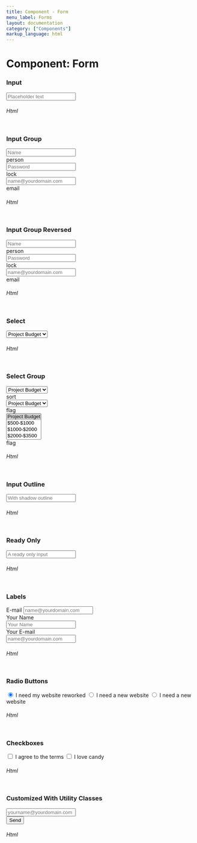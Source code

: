 ```yaml
---
title: Component - Form
menu_label: Forms
layout: documentation
category: ["Components"]
markup_language: html
---
```


<div class="section-block">
  <div class="row pt-40 pt-md-40">
    <!-- Content Inner -->
    <div class="col w-9/12 w-md-full order-2 content-inner">
      <h1 class="font-light">Component: Form</h1>
      <!-- Demo Block -->
      <div class="demo-block mt-80">
        <h3 class="font-light">Input</h3>
        <input type="test" placeholder="Placeholder text" class="form-element rounded">
      </div>
      <!-- Demo Block End -->
      <!-- code -->
      <h6 class="uppercase">Html</h6>
      <div class="rounded p-20 overflow-y-scroll mb-0 bg-gradient-grey-ultralight border-l border-4 border-solid border-indigo">
        <pre class="m-0 language-html"><code class="inline-block scrolling-touch"><!--<input type="test" placeholder="Placeholder text" class="form-element rounded">
--></code></pre>
      </div>
      <!-- code -->
      <!-- Demo Block -->
      <div class="demo-block mt-80">
        <h3 class="font-light">Input Group</h3>
        <div class="row">
          <div class="col w-4/12">
            <div class="input-group">
              <input type="text" name="user_name" placeholder="Name" class="form-element size-md rounded-l">
              <div class="form-element input-icon size-md rounded-r"><span class="icon-material">person</span></div>
            </div>
          </div>
          <div class="col w-4/12">
            <div class="input-group">
              <input type="text" name="user_password" placeholder="Password" class="form-element size-md rounded-l">
              <div class="form-element input-icon size-md rounded-r"><span class="icon-material">lock</span></div>
            </div>
          </div>
          <div class="col w-4/12">
            <div class="input-group">
              <input type="email" name="user_email" placeholder="name@yourdomain.com" class="form-element size-md rounded-l">
              <div class="form-element input-icon size-md rounded-r"><span class="icon-material">email</span></div>
            </div>
          </div>
        </div>
      </div>
      <!-- Demo Block End -->
      <!-- code -->
      <h6 class="uppercase">Html</h6>
      <div class="rounded p-20 overflow-y-scroll mb-0 bg-gradient-grey-ultralight border-l border-4 border-solid border-indigo">
        <pre class="m-0 language-html"><code class="inline-block scrolling-touch"><!--<div class="input-group">
	<input type="text" name="user_name" placeholder="Name" class="form-element size-md rounded-l">
	<div class="form-element input-icon size-md rounded-r"><span class="icon-material">person</span></div>
</div>
--></code></pre>
      </div>
      <!-- code -->
      <!-- Demo Block -->
      <div class="demo-block mt-80">
        <h3 class="font-light">Input Group Reversed</h3>
        <div class="row">
          <div class="col w-4/12">
            <div class="input-group reverse">
              <input type="text" name="user_name" placeholder="Name" class="form-element size-md rounded-r">
              <div class="form-element input-icon size-md rounded-l"><span class="icon-material">person</span></div>
            </div>
          </div>
          <div class="col w-4/12">
            <div class="input-group reverse">
              <input type="text" name="user_password" placeholder="Password" class="form-element size-md rounded-r">
              <div class="form-element input-icon size-md rounded-l"><span class="icon-material">lock</span></div>
            </div>
          </div>
          <div class="col w-4/12">
            <div class="input-group reverse">
              <input type="email" name="user_email" placeholder="name@yourdomain.com" class="form-element size-md rounded-r">
              <div class="form-element input-icon size-md rounded-l"><span class="icon-material">email</span></div>
            </div>
          </div>
        </div>
      </div>
      <!-- Demo Block End -->
      <!-- code -->
      <h6 class="uppercase">Html</h6>
      <div class="rounded p-20 overflow-y-scroll mb-0 bg-gradient-grey-ultralight border-l border-4 border-solid border-indigo">
        <pre class="m-0 language-html"><code class="inline-block scrolling-touch"><!--<div class="input-group reverse">
	<input type="text" name="user_name" placeholder="Name" class="form-element size-md rounded-r">
	<div class="form-element input-icon size-md rounded-l"><span class="icon-material">person</span></div>
</div>
--></code></pre>
      </div>
      <!-- code -->
      <!-- Demo Block -->
      <div class="demo-block mt-80">
        <h3 class="font-light">Select</h3>
        <div class="form-select size-md">
          <select name="budget" class="form-element rounded" data-label="Project Budget">
            <option selected="selected" value="Project Budget">Project Budget</option>
            <option value="">$500-$1000</option>
            <option value="">$1000-$2000</option>
            <option value="">$2000-$3500</option>
            <option value="">$5000+</option>
          </select>
        </div>
      </div>
      <!-- Demo Block End -->
      <!-- code -->
      <h6 class="uppercase">Html</h6>
      <div class="rounded p-20 overflow-y-scroll mb-0 bg-gradient-grey-ultralight border-l border-4 border-solid border-indigo">
        <pre class="m-0 language-html"><code class="inline-block scrolling-touch"><!--<div class="form-select size-md">
	<select name="budget" class="form-element rounded" data-label="Project Budget">
		<option selected="selected" value="Project Budget">Project Budget</option>
		<option value="">$500-$1000</option>
		<option value="">$1000-$2000</option>
		<option value="">$2000-$3500</option>
		<option value="">$5000+</option>
	</select>
</div>
--></code></pre>
      </div>
      <!-- code -->
      <!-- Demo Block -->
      <div class="demo-block mt-80">
        <h3 class="font-light">Select Group</h3>
        <div class="row">
          <div class="col w-4/12">
            <div class="input-group reverse">
              <div class="form-select size-md">
                <select name="budget" class="form-element rounded-r" data-label="Project Budget">
                  <option selected="selected" value="Project Budget">Project Budget</option>
                  <option value="">$500-$1000</option>
                  <option value="">$1000-$2000</option>
                  <option value="">$2000-$3500</option>
                  <option value="">$5000+</option>
                </select>
              </div>
              <div class="form-element input-icon size-md rounded-l"><span class="icon-material">sort</span></div>
            </div>
          </div>
          <div class="col w-4/12">
            <div class="input-group">
              <div class="form-select size-md">
                <select name="budget" class="form-element rounded-l" data-label="Project Budget">
                  <option selected="selected" value="Project Budget">Project Budget</option>
                  <option value="">$500-$1000</option>
                  <option value="">$1000-$2000</option>
                  <option value="">$2000-$3500</option>
                  <option value="">$5000+</option>
                </select>
              </div>
              <div class="form-element input-icon size-md rounded-r"><span class="icon-material">flag</span></div>
            </div>
          </div>
          <div class="col w-4/12">
            <div class="input-group">
              <div class="form-select size-md">
                <select name="budget" class="form-element rounded-l" data-label="Project Budget" multiple="">
                  <option selected="selected" value="Project Budget">Project Budget</option>
                  <option value="">$500-$1000</option>
                  <option value="">$1000-$2000</option>
                  <option value="">$2000-$3500</option>
                  <option value="">$5000+</option>
                </select>
              </div>
              <div class="form-element input-icon size-md rounded-r"><span class="icon-material">flag</span></div>
            </div>
          </div>
        </div>
      </div>
      <!-- Demo Block End -->
      <!-- code -->
      <h6 class="uppercase">Html</h6>
      <div class="rounded p-20 overflow-y-scroll mb-0 bg-gradient-grey-ultralight border-l border-4 border-solid border-indigo">
        <pre class="m-0 language-html"><code class="inline-block scrolling-touch"><!--<div class="input-group reverse">
	<div class="form-select size-md">
		<select name="budget" class="form-element rounded-r" data-label="Project Budget">
			<option selected="selected" value="Project Budget">Project Budget</option>
			<option value="">$500-$1000</option>
			<option value="">$1000-$2000</option>
			<option value="">$2000-$3500</option>
			<option value="">$5000+</option>
		</select>
	</div>
	<div class="form-element input-icon size-md rounded-l"><span class="icon-material">sort</span></div>
</div>
--></code></pre>
      </div>
      <!-- code -->
      <!-- Demo Block -->
      <div class="demo-block mt-80">
        <h3 class="font-light">Input Outline</h3>
        <input type="test" placeholder="With shadow outline" class="form-element rounded shadow-focus-outline">
      </div>
      <!-- Demo Block End -->
      <!-- code -->
      <h6 class="uppercase">Html</h6>
      <div class="rounded p-20 overflow-y-scroll mb-0 bg-gradient-grey-ultralight border-l border-4 border-solid border-indigo">
        <pre class="m-0 language-html"><code class="inline-block scrolling-touch"><!--<input type="test" placeholder="With shadow outline" class="form-element rounded shadow-focus-outline">
--></code></pre>
      </div>
      <!-- code -->
      <!-- Demo Block -->
      <div class="demo-block mt-80">
        <h3 class="font-light">Ready Only</h3>
        <input type="test" placeholder="A ready only input" class="form-element rounded" readonly="">
      </div>
      <!-- Demo Block End -->
      <!-- code -->
      <h6 class="uppercase">Html</h6>
      <div class="rounded p-20 overflow-y-scroll mb-0 bg-gradient-grey-ultralight border-l border-4 border-solid border-indigo">
        <pre class="m-0 language-html"><code class="inline-block scrolling-touch"><!--<input type="test" placeholder="A ready only input" class="form-element rounded" readonly>
--></code></pre>
      </div>
      <!-- code -->
      <!-- Demo Block -->
      <div class="demo-block mt-80">
        <h3 class="font-light">Labels</h3>
        <div class="row">
          <div class="col w-full">
            <label for="user_email">E-mail</label>
            <input type="email" name="user_email" placeholder="name@yourdomain.com" class="form-element rounded">
          </div>
        </div>
        <div class="row input-group label">
          <label for="user_email" class="col w-2/12 w-md-3/12">Your Name</label>
          <div class="col w-10/12 w-md-9/12">
            <input type="text" name="user_name" placeholder="Your Name" class="form-element rounded">
          </div>
        </div>
        <div class="row input-group label">
          <label for="user_email" class="col w-2/12 w-md-3/12">Your E-mail</label>
          <div class="col w-10/12 w-md-9/12">
            <input type="email" name="user_email" placeholder="name@yourdomain.com" class="form-element rounded">
          </div>
        </div>
      </div>
      <!-- Demo Block End -->
      <!-- code -->
      <h6 class="uppercase">Html</h6>
      <div class="rounded p-20 overflow-y-scroll mb-0 bg-gradient-grey-ultralight border-l border-4 border-solid border-indigo">
        <pre class="m-0 language-html"><code class="inline-block scrolling-touch"><!--<label for="user_email">E-mail</label>
<input type="email" name="user_email" placeholder="name@yourdomain.com" class="form-element rounded">
--></code></pre>
      </div>
      <!-- code -->
      <!-- Demo Block -->
      <div class="demo-block mt-80">
        <h3 class="font-light">Radio Buttons</h3>
        <input id="radio-1" class="form-element radio active" name="radio-group" type="radio" checked="">
        <label for="radio-1" class="radio-label form-radio">I need my website reworked</label>
        <input id="radio-2" class="form-element radio" name="radio-group" type="radio">
        <label for="radio-2" class="radio-label form-radio">I need a new website</label>
        <input id="radio-3" class="form-element radio" name="radio-group" type="radio">
        <label for="radio-3" class="radio-label form-radio">I need a new website</label>
      </div>
      <!-- Demo Block End -->
      <!-- code -->
      <h6 class="uppercase">Html</h6>
      <div class="rounded p-20 overflow-y-scroll mb-0 bg-gradient-grey-ultralight border-l border-4 border-solid border-indigo">
        <pre class="m-0 language-html"><code class="inline-block scrolling-touch"><!--<input id="radio-1" class="form-element radio active" name="radio-group" type="radio" checked>
<label for="radio-1" class="radio-label form-radio">I need my website reworked</label>
<input id="radio-2" class="form-element radio" name="radio-group" type="radio">
<label for="radio-2" class="radio-label form-radio">I need a new website</label>
<input id="radio-3" class="form-element radio" name="radio-group" type="radio">
<label for="radio-3" class="radio-label form-radio">I need a new website</label>
--></code></pre>
      </div>
      <!-- code -->
      <!-- Demo Block -->
      <div class="demo-block mt-80">
        <h3 class="font-light">Checkboxes</h3>
        <input id="checkbox-1" class="form-element checkbox" name="checkbox-1" type="checkbox" required="">
        <label for="checkbox-1" class="checkbox-label">I agree to the terms</label>
        <input id="checkbox-2" class="form-element checkbox" name="checkbox-2" type="checkbox" required="">
        <label for="checkbox-2" class="checkbox-label">I love candy</label>
      </div>
      <!-- Demo Block End -->
      <!-- code -->
      <h6 class="uppercase">Html</h6>
      <div class="rounded p-20 overflow-y-scroll mb-0 bg-gradient-grey-ultralight border-l border-4 border-solid border-indigo">
        <pre class="m-0 language-html"><code class="inline-block scrolling-touch"><!--<input id="checkbox-1" class="form-element checkbox"name="checkbox-1" type="checkbox" required>
<label for="checkbox-1" class="checkbox-label">I agree to the terms</label>
<input id="checkbox-2" class="form-element checkbox" name="checkbox-2" type="checkbox" required>
<label for="checkbox-2" class="checkbox-label">I love candy</label>
--></code></pre>
      </div>
      <!-- code -->
      <!-- Demo Block -->
      <div class="demo-block mt-80">
        <h3 class="font-light">Customized With Utility Classes</h3>
        <div class="row">
          <div class="col w-8/12 pr-0">
            <input type="test" placeholder="yourname@yourdomain.com" class="form-element pl-0 border-b border-2 text-large">
          </div>
          <div class="col w-4/12 pl-0">
            <input type="submit" value="Send" class="button m-0 bg-transparent bg-hover-transparent border-b border-2 border-grey-dark border-hover-primary color-grey-dark color-hover-primary text-large">
          </div>
        </div>
      </div>
      <!-- Demo Block End -->
      <!-- code -->
      <h6 class="uppercase">Html</h6>
      <div class="rounded p-20 overflow-y-scroll mb-0 bg-gradient-grey-ultralight border-l border-4 border-solid border-indigo">
        <pre class="m-0 language-html"><code class="inline-block scrolling-touch"><!--<div class="row">
	<div class="col w-8/12 pr-0">
		<input type="test" placeholder="yourname@yourdomain.com" class="form-element pl-0 border-b border-2 text-large">
	</div>
	<div class="col w-4/12 pl-0">
		<input type="submit" value="Send" class="button m-0 bg-transparent bg-hover-transparent border-b border-2 border-grey-dark border-hover-primary color-grey-dark color-hover-primary text-large">
	</div>
</div>
--></code></pre>
      </div>
      <!-- code -->
    </div>
    <!-- Content Inner End -->
		<!-- {{ sidebar }} -->
  </div>
</div>
